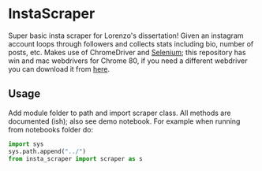 # InstaScraper

Super basic insta scraper for Lorenzo's dissertation! Given an instagram account loops through followers and 
collects stats including bio, number of posts, etc. Makes use of ChromeDriver and 
[Selenium](https://selenium-python.readthedocs.io/); this repository has win and mac webdrivers for Chrome 80, 
if you need a different webdriver you can download it from 
[here](https://sites.google.com/a/chromium.org/chromedriver/).

## Usage

Add module folder to path and import scraper class. All methods are documented (ish); also see demo notebook. 
For example when running from notebooks folder do: 

```python 
import sys 
sys.path.append("../") 
from insta_scraper import scraper as s
```

